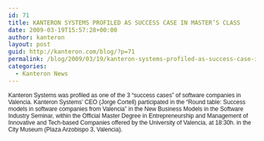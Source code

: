 ```yaml
---
id: 71
title: KANTERON SYSTEMS PROFILED AS SUCCESS CASE IN MASTER’S CLASS
date: 2009-03-19T15:57:28+00:00
author: kanteron
layout: post
guid: http://kanteron.com/blog/?p=71
permalink: /blog/2009/03/19/kanteron-systems-profiled-as-success-case-in-masters-class/
categories:
  - Kanteron News
---
```

<p style="font: normal normal normal 12px/normal Helvetica;margin: 0px">
  Kanteron Systems was profiled as one of the 3 “success cases” of software companies in Valencia. Kanteron Systems’ CEO (Jorge Cortell) participated in the “Round table: Success models in software companies from Valencia” in the New Business Models in the Software Industry Seminar, within the Official Master Degree in Entrepreneurship and Management of Innovative and Tech-based Companies offered by the University of Valencia, at 18:30h. in the City Museum (Plaza Arzobispo 3, Valencia).
</p>